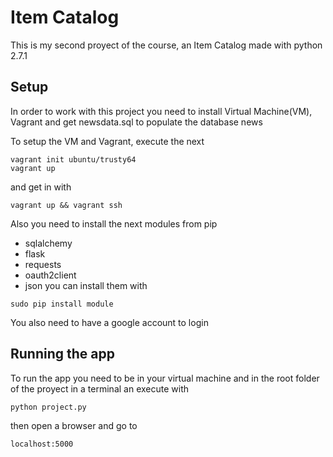 # Item Catalog
This is my second proyect of the course, an Item Catalog made with python 2.7.1

## Setup
In order to work with this project you need to install Virtual Machine(VM),
Vagrant and get newsdata.sql to populate the database news

To setup the VM and Vagrant, execute the next
```
vagrant init ubuntu/trusty64
vagrant up
```
and get in with
```
vagrant up && vagrant ssh
```

Also you need to install the next modules from pip
- sqlalchemy
- flask
- requests
- oauth2client
- json
you can install them with
```
sudo pip install module
```

You also need to have a google account to login

## Running the app
To run the app you need to be in your virtual machine and in the root folder of
the proyect in a terminal an execute with
```
python project.py
```
then open a browser and go to
```
localhost:5000
```
